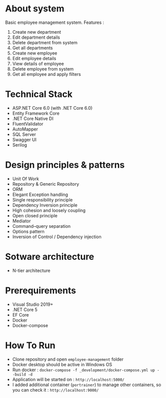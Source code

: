 # About system
Basic employee management system. Features :
1. Create new department
2. Edit department details
3. Delete department from system
4. Get all departments
5. Create new employee
6. Edit employee details
7. View details of employee
8. Delete employee from system
9. Get all employee and apply filters

# Technical Stack
- ASP.NET Core 6.0 (with .NET Core 6.0)
- Entity Framework Core
- .NET Core Native DI
- FluentValidator
- AutoMapper
- SQL Server
- Swagger UI
- Serilog

# Design principles & patterns
- Unit Of Work
- Repository & Generic Repository
- ORM
- Elegant Exception handling
- Single responsibility principle
- Dependency Inversion principle
- High cohesion and loosely coupling
- Open closed principle
- Mediator
- Command–query separation
- Options pattern
- Inversion of Control / Dependency injection

# Sotware architecture
- N-tier architecture

# Prerequirements
- Visual Studio 2019+
- .NET Core 5
- EF Core
- Docker
- Docker-compose

# How To Run
- Clone repository and open `employee-management` folder
- Docker desktop should be active in Windows OS
- Run docker : `docker-compose -f _development/docker-compose.yml up --build -d`
- Application will be started on : `http://localhost:5000/`
- I added additional container (`portrainer`) to manage other containers, so you can check it :  `http://localhost:9000/`  
